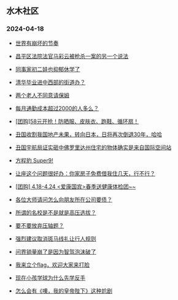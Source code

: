 ## 水木社区 
### 2024-04-18

+ [世界有崩坏的节奏](https://www.mysmth.net/nForum/article/Age/20356360)

+ [昌平区法院法官马彩云被枪杀一案的另一个说法](https://www.mysmth.net/nForum/article/Divorce/2073367)

+ [同事家初二娃也抑郁休学了](https://www.mysmth.net/nForum/article/ChildEducation/2372731)

+ [清华毕业进中西部的街道办？](https://www.mysmth.net/nForum/article/WorkingLife/26479)

+ [两个老人不同意请保姆](https://www.mysmth.net/nForum/article/FamilyLife/1766662108)

+ [每月通勤成本超过2000的人多么？](https://www.mysmth.net/nForum/article/AutoWorld/1944810633)

+ [[团购]58元开抢！防晒服、皮肤衣、跑鞋、循环扇！](https://www.mysmth.net/nForum/article/ADAgent_TG/1320285)

+ [丑国收割我国地产未果，转向日本，日将再次倒退30年，哈哈](https://www.mysmth.net/nForum/article/OurEstate/2946825)

+ [丑国宇航局证实砸中佛罗里达州住宅的物体确实是来自国际空间站](https://www.mysmth.net/nForum/article/Aero/435286)

+ [方程豹 Super9!](https://www.mysmth.net/nForum/article/GreenAuto/1543460)

+ [让座这个问题很好办：你家房子免费借我住几天，行不行？](https://www.mysmth.net/nForum/article/FamilyLife/1766664277)

+ [[团购] 4.18-4.24 <爱康国宾>春季送健康体检团~~](https://www.mysmth.net/nForum/article/ADAgent_TG/1320348)

+ [各位大师请问怎么向朋友所在公司要债？](https://www.mysmth.net/nForum/article/WorkingLife/27106)

+ [所谓的名校是不是就是高压选拔？](https://www.mysmth.net/nForum/article/ChildEducation/2372842)

+ [要不要放弃压轴题？](https://www.mysmth.net/nForum/article/PreUnivEdu/157574)

+ [强烈建议取消斑马线礼让行人规则](https://www.mysmth.net/nForum/article/AutoWorld/1944810770)

+ [问界销量崩了是因为智驾泡沫破了](https://www.mysmth.net/nForum/article/GreenAuto/1544522)

+ [我来立个flag，欢迎大家来打脸](https://www.mysmth.net/nForum/article/Stock/10721946)

+ [现在小孩学球为什么先学反手](https://www.mysmth.net/nForum/article/Pingpang/1566)

+ [怎么会有《噢，我的皇帝陛下》这种尬剧](https://www.mysmth.net/nForum/article/TV/1680395)

